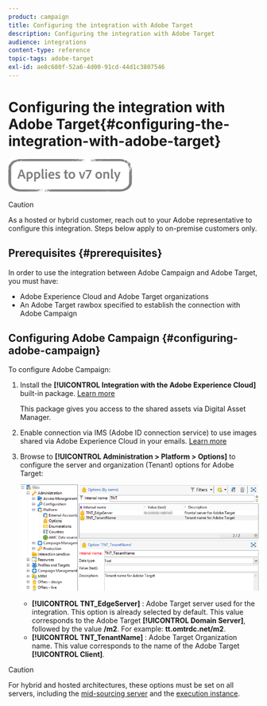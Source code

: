 ```yaml
---
product: campaign
title: Configuring the integration with Adobe Target
description: Configuring the integration with Adobe Target
audience: integrations
content-type: reference
topic-tags: adobe-target
exl-id: ae8c680f-52a6-4d00-91cd-44d1c3807546
---
```

# Configuring the integration with Adobe Target{#configuring-the-integration-with-adobe-target}

![](../../assets/v7-only.svg)


>[!CAUTION]
>
> As a hosted or hybrid customer, reach out to your Adobe representative to configure this integration. Steps below apply to on-premise customers only.

## Prerequisites {#prerequisites}

In order to use the integration between Adobe Campaign and Adobe Target, you must have:

* Adobe Experience Cloud and Adobe Target organizations
* An Adobe Target rawbox specified to establish the connection with Adobe Campaign

## Configuring Adobe Campaign {#configuring-adobe-campaign}

To configure Adobe Campaign:

1. Install the **[!UICONTROL Integration with the Adobe Experience Cloud]** built-in package. [Learn more](../../platform/using/working-with-data-packages.md#importing-packages)
    
    This package gives you access to the shared assets via Digital Asset Manager.

1. Enable connection via IMS (Adobe ID connection service) to use images shared via Adobe Experience Cloud in your emails. [Learn more](../../integrations/using/about-adobe-id.md)
1. Browse to **[!UICONTROL Administration > Platform > Options]** to configure the server and organization (Tenant) options for Adobe Target:

   ![](assets/tar_options.png)

    * **[!UICONTROL TNT_EdgeServer]** : Adobe Target server used for the integration. This option is already selected by default. This value corresponds to the Adobe Target **[!UICONTROL Domain Server]**, followed by the value **/m2**. For example: **tt.omtrdc.net/m2**.
    * **[!UICONTROL TNT_TenantName]** : Adobe Target Organization name. This value corresponds to the name of the Adobe Target **[!UICONTROL Client]**.


>[!CAUTION]
>
>For hybrid and hosted architectures, these options must be set on all servers, including the [mid-sourcing server](../../installation/using/mid-sourcing-server.md) and the [execution instance](../../message-center/using/configuring-instances.md#execution-instance).